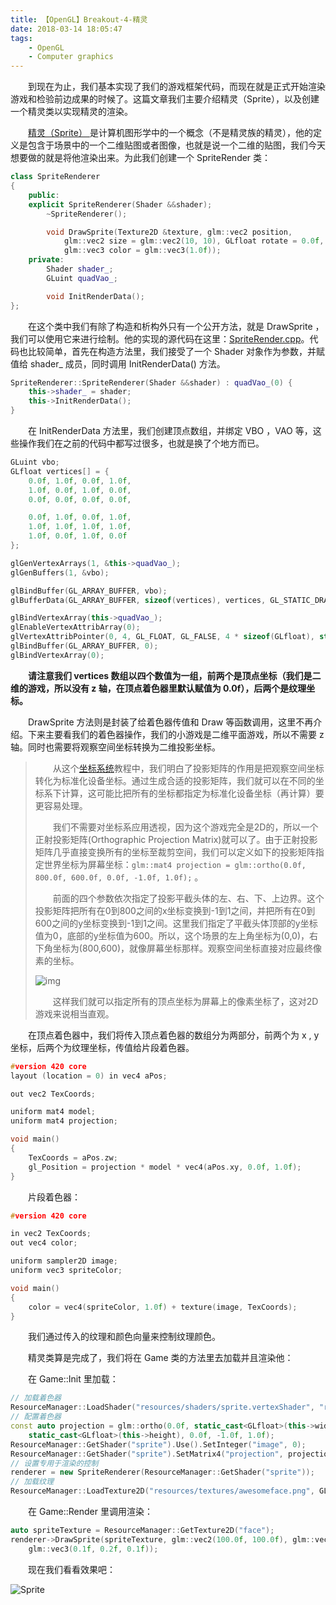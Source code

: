 ```yaml
---
title: 【OpenGL】Breakout-4-精灵
date: 2018-03-14 18:05:47
tags:
	- OpenGL
	- Computer graphics
---
```


&emsp;&emsp;到现在为止，我们基本实现了我们的游戏框架代码，而现在就是正式开始渲染游戏和检验前边成果的时候了。这篇文章我们主要介绍精灵（Sprite），以及创建一个精灵类以实现精灵的渲染。

<!--more-->

&emsp;&emsp;[精灵（Sprite） ](https://zh.wikipedia.org/wiki/精灵图) 是计算机图形学中的一个概念（不是精灵族的精灵），他的定义是包含于场景中的一个二维贴图或者图像，也就是说一个二维的贴图，我们今天想要做的就是将他渲染出来。为此我们创建一个 SpriteRender 类：

```c++
class SpriteRenderer
{
    public:
	explicit SpriteRenderer(Shader &&shader);
        ~SpriteRenderer();

        void DrawSprite(Texture2D &texture, glm::vec2 position, 
            glm::vec2 size = glm::vec2(10, 10), GLfloat rotate = 0.0f, 
            glm::vec3 color = glm::vec3(1.0f));
    private:
        Shader shader_; 
        GLuint quadVao_;

        void InitRenderData();
};
```

&emsp;&emsp;在这个类中我们有除了构造和析构外只有一个公开方法，就是 DrawSprite ，我们可以使用它来进行绘制。他的实现的源代码在这里：[SpriteRender.cpp](https://github.com/KsGin/OpenGL-BreakOut/blob/master/OpenGL-Breakout/SpriteRender.cpp)。代码也比较简单，首先在构造方法里，我们接受了一个 Shader 对象作为参数，并赋值给 shader_ 成员，同时调用 InitRenderData() 方法。

```c++
SpriteRenderer::SpriteRenderer(Shader &&shader) : quadVao_(0) { 
    this->shader_ = shader; 
    this->InitRenderData(); 
}
```

&emsp;&emsp;在 InitRenderData 方法里，我们创建顶点数组，并绑定 VBO ，VAO 等，这些操作我们在之前的代码中都写过很多，也就是换了个地方而已。

```c++
GLuint vbo;
GLfloat vertices[] = {
	0.0f, 1.0f, 0.0f, 1.0f,		
	1.0f, 0.0f, 1.0f, 0.0f,
	0.0f, 0.0f, 0.0f, 0.0f,

	0.0f, 1.0f, 0.0f, 1.0f,
	1.0f, 1.0f, 1.0f, 1.0f,
	1.0f, 0.0f, 1.0f, 0.0f
};

glGenVertexArrays(1, &this->quadVao_);
glGenBuffers(1, &vbo);

glBindBuffer(GL_ARRAY_BUFFER, vbo);
glBufferData(GL_ARRAY_BUFFER, sizeof(vertices), vertices, GL_STATIC_DRAW);

glBindVertexArray(this->quadVao_);
glEnableVertexAttribArray(0);
glVertexAttribPointer(0, 4, GL_FLOAT, GL_FALSE, 4 * sizeof(GLfloat), static_cast<GLvoid*>(0));
glBindBuffer(GL_ARRAY_BUFFER, 0);
glBindVertexArray(0);
```

&emsp;&emsp;**请注意我们 vertices 数组以四个数值为一组，前两个是顶点坐标（我们是二维的游戏，所以没有 z 轴，在顶点着色器里默认赋值为 0.0f），后两个是纹理坐标。**

&emsp;&emsp;DrawSprite 方法则是封装了给着色器传值和 Draw 等函数调用，这里不再介绍。下来主要看我们的着色器操作，我们的小游戏是二维平面游戏，所以不需要 z 轴。同时也需要将观察空间坐标转换为二维投影坐标。

> &emsp;&emsp;从这个[坐标系统](https://learnopengl-cn.github.io/01%20Getting%20started/08%20Coordinate%20Systems/)教程中，我们明白了投影矩阵的作用是把观察空间坐标转化为标准化设备坐标。通过生成合适的投影矩阵，我们就可以在不同的坐标系下计算，这可能比把所有的坐标都指定为标准化设备坐标（再计算）要更容易处理。
>
> &emsp;&emsp;我们不需要对坐标系应用透视，因为这个游戏完全是2D的，所以一个正射投影矩阵(Orthographic Projection Matrix)就可以了。由于正射投影矩阵几乎直接变换所有的坐标至裁剪空间，我们可以定义如下的投影矩阵指定世界坐标为屏幕坐标：`glm::mat4 projection = glm::ortho(0.0f, 800.0f, 600.0f, 0.0f, -1.0f, 1.0f);` 。
>
> &emsp;&emsp;前面的四个参数依次指定了投影平截头体的左、右、下、上边界。这个投影矩阵把所有在0到800之间的x坐标变换到-1到1之间，并把所有在0到600之间的y坐标变换到-1到1之间。这里我们指定了平截头体顶部的y坐标值为0，底部的y坐标值为600。所以，这个场景的左上角坐标为(0,0)，右下角坐标为(800,600)，就像屏幕坐标那样。观察空间坐标直接对应最终像素的坐标。
>
> ![img](https://learnopengl-cn.github.io/img/06/Breakout/03/projection.png)
>
> &emsp;&emsp;这样我们就可以指定所有的顶点坐标为屏幕上的像素坐标了，这对2D游戏来说相当直观。

&emsp;&emsp;在顶点着色器中，我们将传入顶点着色器的数组分为两部分，前两个为 x , y 坐标，后两个为纹理坐标，传值给片段着色器。

```c++
#version 420 core
layout (location = 0) in vec4 aPos;

out vec2 TexCoords;

uniform mat4 model;
uniform mat4 projection;

void main()
{
    TexCoords = aPos.zw;
    gl_Position = projection * model * vec4(aPos.xy, 0.0f, 1.0f);
}
```

&emsp;&emsp;片段着色器：

```c++
#version 420 core

in vec2 TexCoords;
out vec4 color;

uniform sampler2D image;
uniform vec3 spriteColor;

void main()
{
    color = vec4(spriteColor, 1.0f) + texture(image, TexCoords);
}
```

&emsp;&emsp;我们通过传入的纹理和颜色向量来控制纹理颜色。

&emsp;&emsp;精灵类算是完成了，我们将在 Game 类的方法里去加载并且渲染他：

&emsp;&emsp;在 Game::Init 里加载：

```c++
// 加载着色器
ResourceManager::LoadShader("resources/shaders/sprite.vertexShader", "resources/shaders/sprite.fragmentShader", nullptr, "sprite");
// 配置着色器
const auto projection = glm::ortho(0.0f, static_cast<GLfloat>(this->width),
	static_cast<GLfloat>(this->height), 0.0f, -1.0f, 1.0f);
ResourceManager::GetShader("sprite").Use().SetInteger("image", 0);
ResourceManager::GetShader("sprite").SetMatrix4("projection", projection);
// 设置专用于渲染的控制
renderer = new SpriteRenderer(ResourceManager::GetShader("sprite"));
// 加载纹理
ResourceManager::LoadTexture2D("resources/textures/awesomeface.png", GL_TRUE, "face");
```

&emsp;&emsp;在 Game::Render 里调用渲染：

```c++
auto spriteTexture = ResourceManager::GetTexture2D("face");
renderer->DrawSprite(spriteTexture, glm::vec2(100.0f, 100.0f), glm::vec2(200, 300), 45.0f,
	glm::vec3(0.1f, 0.2f, 0.1f));
```

&emsp;&emsp;现在我们看看效果吧：

![Sprite](https://image.ibb.co/f80B0H/image.png)


